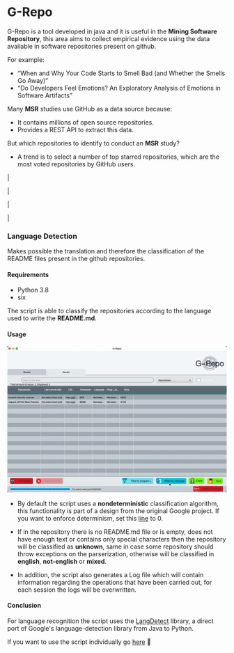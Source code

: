 # G-Repo

G-Repo is a tool developed in java and it is useful in the **Mining Software Repository**, this area aims to collect empirical evidence using the data available in software repositories present on github.

For example:

* “When and Why Your Code Starts to Smell Bad (and Whether the Smells
Go Away)”
* “Do Developers Feel Emotions? An Exploratory Analysis of Emotions in
         Software Artifacts”

Many **MSR** studies use GitHub as a data source because:

* It contains millions of open source repositories.
* Provides a REST API to extract this data.

But which repositories to identify to conduct an **MSR** study?

* A trend is to select a number of top starred repositories, which are the most voted repositories by GitHub users.

|

|

|

|

### Language Detection
Makes possible the translation and therefore the classification of the README files present in the github repositories.

#### Requirements
* Python 3.8
* six

The script is able to classify the repositories according to the language used to write the **README.md**.

#### Usage

![](Demos/language_detection_demo.gif)

* By default the script uses a **nondeterministic** classification algorithm, this functionality is part of a design from the original Google project. If you want to enforce determinism, set this [line](https://github.com/MatHeartGaming/G-Repo/blob/master/risorse/GHLanguageDetection/detector.py#L56) to 0.

* If in the repository there is no README.md file or is empty, does not have enough text or contains only special characters then the repository will be classified as **unknown**, same in case some repository should throw exceptions on the parserization, otherwise will be classified in **english**, **not-english** or **mixed**.

* In addition, the script also generates a Log file which will contain information regarding the operations that have been carried out, for each session the logs will be overwritten.

#### Conclusion
For language recognition the script uses the [LangDetect](https://github.com/Mimino666/langdetect) library, a direct port of Google's language-detection library from Java to Python.

If you want to use the script individually go [here](https://github.com/anasmounsif/README-language-detector) :rocket:
